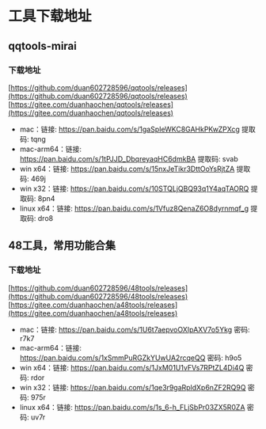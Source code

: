 # 工具下载地址

## qqtools-mirai

### 下载地址
[https://github.com/duan602728596/qqtools/releases](https://github.com/duan602728596/qqtools/releases)   
[https://gitee.com/duanhaochen/qqtools/releases](https://gitee.com/duanhaochen/qqtools/releases)
* mac：链接: https://pan.baidu.com/s/1gaSpIeWKC8GAHkPKwZPXcg 提取码: tqng
* mac-arm64：链接: https://pan.baidu.com/s/1tPJJD_DbqreyaqHC6dmkBA 提取码: svab
* win x64：链接: https://pan.baidu.com/s/15nxJeTikr3DttOoYsRjtZA 提取码: 469j
* win x32：链接: https://pan.baidu.com/s/10STQLjQBQ93q1Y4aqTAORQ 提取码: 8pn4
* linux x64：链接: https://pan.baidu.com/s/1Vfuz8QenaZ6O8dyrnmqf_g 提取码: dro8

## 48工具，常用功能合集

### 下载地址
[https://github.com/duan602728596/48tools/releases](https://github.com/duan602728596/48tools/releases)   
[https://gitee.com/duanhaochen/a48tools/releases](https://gitee.com/duanhaochen/a48tools/releases)
* mac：链接: https://pan.baidu.com/s/1U6t7aepvoOXIpAXV7o5Ykg  密码: r7k7
* mac-arm64：链接: https://pan.baidu.com/s/1xSmmPuRGZkYUwUA2rcqeQQ  密码: h9o5
* win x64：链接: https://pan.baidu.com/s/1JxM01U1vFVs7RPtZL4Di4Q  密码: rdor
* win x32：链接: https://pan.baidu.com/s/1qe3r9gaRpldXp6nZF2RQ9Q  密码: 975r
* linux x64：链接: https://pan.baidu.com/s/1s_6-h_FLjSbPr03ZX5R0ZA  密码: uv7r
